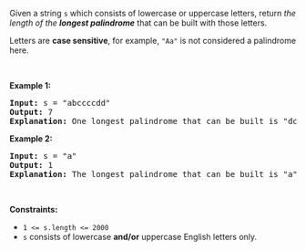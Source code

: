 <div class="_1l1MA"><p>Given a string <code>s</code> which consists of lowercase or uppercase letters, return <em>the length of the <strong>longest palindrome</strong></em>&nbsp;that can be built with those letters.</p>

<p>Letters are <strong>case sensitive</strong>, for example,&nbsp;<code>"Aa"</code> is not considered a palindrome here.</p>

<p>&nbsp;</p>
<p><strong class="example">Example 1:</strong></p>

<pre><strong>Input:</strong> s = "abccccdd"
<strong>Output:</strong> 7
<strong>Explanation:</strong> One longest palindrome that can be built is "dccaccd", whose length is 7.
</pre>

<p><strong class="example">Example 2:</strong></p>

<pre><strong>Input:</strong> s = "a"
<strong>Output:</strong> 1
<strong>Explanation:</strong> The longest palindrome that can be built is "a", whose length is 1.
</pre>

<p>&nbsp;</p>
<p><strong>Constraints:</strong></p>

<ul>
	<li><code>1 &lt;= s.length &lt;= 2000</code></li>
	<li><code>s</code> consists of lowercase <strong>and/or</strong> uppercase English&nbsp;letters only.</li>
</ul>
</div>
